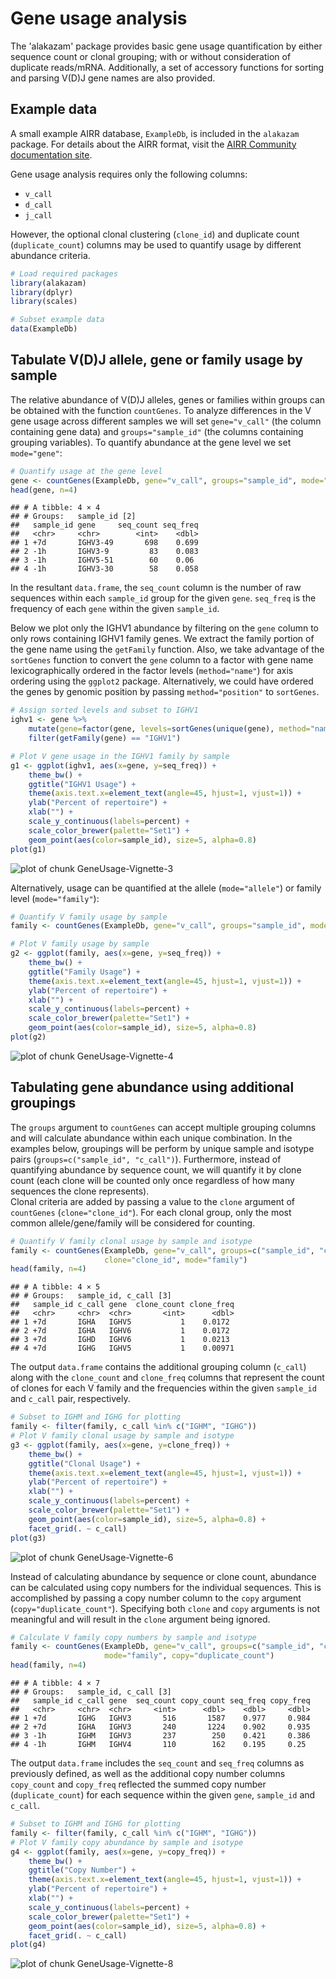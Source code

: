 # Gene usage analysis

The 'alakazam' package provides basic gene usage quantification by either sequence count 
or clonal grouping; with or without consideration of duplicate reads/mRNA. Additionally, 
a set of accessory functions for sorting and parsing V(D)J gene names 
are also provided.

## Example data

A small example AIRR database, `ExampleDb`, is included in the `alakazam` package. For details 
about the AIRR format, visit the [AIRR Community documentation site](https://docs.airr-community.org/en/stable/datarep/rearrangements.html).

Gene usage analysis requires only the following columns:

* `v_call`
* `d_call`
* `j_call`

However, the optional clonal clustering (`clone_id`) and duplicate count (`duplicate_count`) 
columns may be used to quantify usage by different abundance criteria.


```r
# Load required packages
library(alakazam)
library(dplyr)
library(scales)

# Subset example data
data(ExampleDb)
```

## Tabulate V(D)J allele, gene or family usage by sample

The relative abundance of V(D)J alleles, genes or families within groups can be obtained 
with the function `countGenes`. To analyze differences in the V gene usage across 
different samples we will set `gene="v_call"` (the column containing gene data) and 
`groups="sample_id"` (the columns containing grouping variables). To quantify abundance at
the gene level we set `mode="gene"`:


```r
# Quantify usage at the gene level
gene <- countGenes(ExampleDb, gene="v_call", groups="sample_id", mode="gene")
head(gene, n=4)
```

```
## # A tibble: 4 × 4
## # Groups:   sample_id [2]
##   sample_id gene     seq_count seq_freq
##   <chr>     <chr>        <int>    <dbl>
## 1 +7d       IGHV3-49       698    0.699
## 2 -1h       IGHV3-9         83    0.083
## 3 -1h       IGHV5-51        60    0.06 
## 4 -1h       IGHV3-30        58    0.058
```

In the resultant `data.frame`, the `seq_count` column is the number of raw sequences within each `sample_id` 
group for the given `gene`. `seq_freq` is the frequency of each `gene` within the given `sample_id`.

Below we plot only the IGHV1 abundance by filtering on the `gene` column to only rows 
containing IGHV1 family genes. We extract the family portion of the gene name using the 
`getFamily` function. Also, we take advantage of the `sortGenes` function to convert the 
`gene` column to a factor with gene name lexicographically ordered in the factor levels 
(`method="name"`) for axis ordering using the `ggplot2` package. Alternatively, we could have 
ordered the genes by genomic position by passing `method="position"` to `sortGenes`.


```r
# Assign sorted levels and subset to IGHV1
ighv1 <- gene %>%
    mutate(gene=factor(gene, levels=sortGenes(unique(gene), method="name"))) %>%
    filter(getFamily(gene) == "IGHV1")

# Plot V gene usage in the IGHV1 family by sample
g1 <- ggplot(ighv1, aes(x=gene, y=seq_freq)) +
    theme_bw() +
    ggtitle("IGHV1 Usage") +
    theme(axis.text.x=element_text(angle=45, hjust=1, vjust=1)) +
    ylab("Percent of repertoire") +
    xlab("") +
    scale_y_continuous(labels=percent) +
    scale_color_brewer(palette="Set1") +
    geom_point(aes(color=sample_id), size=5, alpha=0.8)
plot(g1)
```

![plot of chunk GeneUsage-Vignette-3](figure/GeneUsage-Vignette-3-1.png)

Alternatively, usage can be quantified at the allele (`mode="allele"`) or 
family level (`mode="family"`):


```r
# Quantify V family usage by sample
family <- countGenes(ExampleDb, gene="v_call", groups="sample_id", mode="family")

# Plot V family usage by sample
g2 <- ggplot(family, aes(x=gene, y=seq_freq)) +
    theme_bw() +
    ggtitle("Family Usage") +
    theme(axis.text.x=element_text(angle=45, hjust=1, vjust=1)) +
    ylab("Percent of repertoire") +
    xlab("") +
    scale_y_continuous(labels=percent) +
    scale_color_brewer(palette="Set1") +
    geom_point(aes(color=sample_id), size=5, alpha=0.8)
plot(g2)
```

![plot of chunk GeneUsage-Vignette-4](figure/GeneUsage-Vignette-4-1.png)


## Tabulating gene abundance using additional groupings

The `groups` argument to `countGenes` can accept multiple grouping columns and
will calculate abundance within each unique combination. In the examples below,
groupings will be perform by unique sample and isotype pairs 
(`groups=c("sample_id", "c_call")`). Furthermore, instead of quantifying abundance
by sequence count, we will quantify it by clone count (each clone will
be counted only once regardless of how many sequences the clone represents).  
Clonal criteria are added by passing a value to the `clone` argument of `countGenes`
(`clone="clone_id"`). For each clonal group, only the most common allele/gene/family will
be considered for counting.


```r
# Quantify V family clonal usage by sample and isotype
family <- countGenes(ExampleDb, gene="v_call", groups=c("sample_id", "c_call"), 
                     clone="clone_id", mode="family")
head(family, n=4)
```

```
## # A tibble: 4 × 5
## # Groups:   sample_id, c_call [3]
##   sample_id c_call gene  clone_count clone_freq
##   <chr>     <chr>  <chr>       <int>      <dbl>
## 1 +7d       IGHA   IGHV5           1    0.0172 
## 2 +7d       IGHA   IGHV6           1    0.0172 
## 3 +7d       IGHD   IGHV6           1    0.0213 
## 4 +7d       IGHG   IGHV5           1    0.00971
```

The output `data.frame` contains the additional grouping column (`c_call`) along with the 
`clone_count` and `clone_freq` columns that represent the count of clones for each V family 
and the frequencies within the given `sample_id` and `c_call` pair, respectively.


```r
# Subset to IGHM and IGHG for plotting
family <- filter(family, c_call %in% c("IGHM", "IGHG"))
# Plot V family clonal usage by sample and isotype
g3 <- ggplot(family, aes(x=gene, y=clone_freq)) +
    theme_bw() +
    ggtitle("Clonal Usage") +
    theme(axis.text.x=element_text(angle=45, hjust=1, vjust=1)) +
    ylab("Percent of repertoire") +
    xlab("") +
    scale_y_continuous(labels=percent) +
    scale_color_brewer(palette="Set1") +
    geom_point(aes(color=sample_id), size=5, alpha=0.8) +
    facet_grid(. ~ c_call)
plot(g3)
```

![plot of chunk GeneUsage-Vignette-6](figure/GeneUsage-Vignette-6-1.png)

Instead of calculating abundance by sequence or clone count, abundance can be calculated
using copy numbers for the individual sequences. This is accomplished by passing
a copy number column to the `copy` argument (`copy="duplicate_count"`). Specifying both
`clone` and `copy` arguments is not meaningful and will result in the `clone` argument
being ignored.


```r
# Calculate V family copy numbers by sample and isotype
family <- countGenes(ExampleDb, gene="v_call", groups=c("sample_id", "c_call"), 
                     mode="family", copy="duplicate_count")
head(family, n=4)
```

```
## # A tibble: 4 × 7
## # Groups:   sample_id, c_call [3]
##   sample_id c_call gene  seq_count copy_count seq_freq copy_freq
##   <chr>     <chr>  <chr>     <int>      <dbl>    <dbl>     <dbl>
## 1 +7d       IGHG   IGHV3       516       1587    0.977     0.984
## 2 +7d       IGHA   IGHV3       240       1224    0.902     0.935
## 3 -1h       IGHM   IGHV3       237        250    0.421     0.386
## 4 -1h       IGHM   IGHV4       110        162    0.195     0.25
```

The output `data.frame` includes the `seq_count` and `seq_freq` columns as previously defined, 
as well as the additional copy number columns `copy_count` and `copy_freq` reflected the summed 
copy number (`duplicate_count`) for each sequence within the given `gene`, `sample_id` and `c_call`.


```r
# Subset to IGHM and IGHG for plotting
family <- filter(family, c_call %in% c("IGHM", "IGHG"))
# Plot V family copy abundance by sample and isotype
g4 <- ggplot(family, aes(x=gene, y=copy_freq)) +
    theme_bw() +
    ggtitle("Copy Number") +
    theme(axis.text.x=element_text(angle=45, hjust=1, vjust=1)) +
    ylab("Percent of repertoire") +
    xlab("") +
    scale_y_continuous(labels=percent) +
    scale_color_brewer(palette="Set1") +
    geom_point(aes(color=sample_id), size=5, alpha=0.8) +
    facet_grid(. ~ c_call)
plot(g4)
```

![plot of chunk GeneUsage-Vignette-8](figure/GeneUsage-Vignette-8-1.png)

